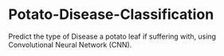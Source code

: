 # Potato-Disease-Classification
Predict the type of Disease a potato leaf if suffering with, using Convolutional Neural Network (CNN).

